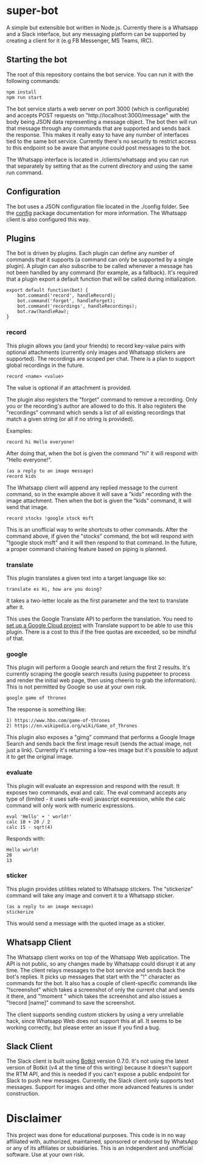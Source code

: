 # super-bot
A simple but extensible bot written in Node.js. Currently there is a Whatsapp and a Slack interface, but any messaging platform can be supported by creating a client for it (e.g FB Messenger, MS Teams, IRC).

## Starting the bot

The root of this repository contains the bot service. You can run it with the following commands:

```
npm install
npm run start
```

The bot service starts a web server on port 3000 (which is configurable) and accepts POST requests on "http://localhost:3000/message" with the body being JSON data representing a message object. The bot then will run that message through any commands that are supported and sends back the response. This makes it really easy to have any number of interfaces tied to the same bot service. Currently there's no security to restrict access to this endpoint so be aware that anyone could post messages to the bot.

The Whatsapp interface is located in ./clients/whatsapp and you can run that separately by setting that as the current directory and using the same run command.

## Configuration

The bot uses a JSON configuration file located in the ./config folder. See the [config](https://docs.npmjs.com/cli/config) package documentation for more information. The Whatsapp client is also configured this way.


## Plugins

The bot is driven by plugins. Each plugin can define any number of commands that it supports (a command can only be supported by a single plugin). A plugin can also subscribe to be called whenever a message has not been handled by any command (for example, as a fallback). It's required that a plugin export a default function that will be called during initialization.

```
export default function(bot) {
    bot.command('record', handleRecord);
    bot.command('forget', handleForget);
    bot.command('recordings', handleRecordings);
    bot.raw(handleRaw);
}
```

### record

This plugin allows you (and your friends) to record key-value pairs with optional attachments (currently only images and Whatsapp stickers are supported). The recordings are scoped per chat. There is a plan to support global recordings in the future.

```
record <name> <value>
```

The value is optional if an attachment is provided.

The plugin also registers the "forget" command to remove a recording. Only you or the recording's author are allowed to do this. It also registers the "recordings" command which sends a list of all existing recordings that match a given string (or all if no string is provided).

Examples:
```
record hi Hello everyone!
```
After doing that, when the bot is given the command "hi" it will respond with "Hello everyone!".
```
(as a reply to an image message)
record kids
```
The Whatsapp client will append any replied message to the current command, so in the example above it will save a "kids" recording with the image attachment. Then when the bot is given the "kids" command, it will send that image.

```
record stocks !google stock msft
```
This is an unofficial way to write shortcuts to other commands. After the command above, if given the "stocks" command, the bot will respond with "!google stock msft" and it will then respond to that command. In the future, a proper command chaining feature based on piping is planned.

### translate

This plugin translates a given text into a target language like so:

```
translate es Hi, how are you doing?
```
It takes a two-letter locale as the first parameter and the text to translate after it.

This uses the Google Translate API to perform the translation. You need to [set up a Google Cloud project](https://cloud.google.com/translate/docs/quickstart-client-libraries#client-libraries-usage-nodejs) with Translate support to be able to use this plugin. There is a cost to this if the free quotas are exceeded, so be mindful of that.

### google

This plugin will perform a Google search and return the first 2 results. It's currently scraping the google search results (using puppeteer to process and render the initial web page, then using cheerio to grab the information). This is not permitted by Google so use at your own risk. 
```
google game of thrones
```
The response is something like:
```
1) https://www.hbo.com/game-of-thrones
2) https://en.wikipedia.org/wiki/Game_of_Thrones
```

This plugin also exposes a "gimg" command that performs a Google Image Search and sends back the first image result (sends the actual image, not just a link). Currently it's returning a low-res image but it's possible to adjust it to get the original image.

### evaluate

This plugin will evaluate an expression and respond with the result. It exposes two commands, eval and calc. The eval command accepts any type of (limited - it uses safe-eval) javascript expression, while the calc command will only work with numeric expressions.

```
eval 'Hello' + ' world!'
calc 10 + 20 / 2
calc 15 - sqrt(4)
```
Responds with:
```
Hello world!
20
13
```

### sticker

This plugin provides utilities related to Whatsapp stickers. The "stickerize" command will take any image and convert it to a Whatsapp sticker.

```
(as a reply to an image message)
stickerize
```
This would send a message with the quoted image as a sticker.

## Whatsapp Client

The Whatsapp client works on top of the Whatsapp Web application. The API is not public, so any changes made by Whatsapp could disrupt it at any time. The client relays messages to the bot service and sends back the bot's replies. It picks up messages that start with the "!" character as commands for the bot. It also has a couple of client-specific commands like "!screenshot" which takes a screenshot of only the current chat and sends it there, and "!moment <name>" which takes the screenshot and also issues a "!record [name]" command to save the screenshot.

The client supports sending custom stickers by using a very unreliable hack, since Whatsapp Web does not support this at all. It seems to be working correctly, but please enter an issue if you find a bug.

## Slack Client

The Slack client is built using [Botkit](https://www.npmjs.com/package/botkit) version 0.7.0. It's not using the latest version of Botkit (v4 at the time of this writing) because it doesn't support the RTM API, and this is needed if you can't expose a public endpoint for Slack to push new messages. Currently, the Slack client only supports text messages. Support for images and other more advanced features is under construction.

# Disclaimer

This project was done for educational purposes. This code is in no way affiliated with, authorized, maintained, sponsored or endorsed by WhatsApp or any of its affiliates or subsidiaries. This is an independent and unofficial software. Use at your own risk.
